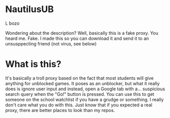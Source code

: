 # NautilusUB
L bozo
  
Wondering about the description? Well, basically this is a fake proxy. You heard me. Fake. I made this so you can download it and send it to an unsusppecting friend (not virus, see below)

# What is this?

It's basically a troll proxy based on the fact that most students will give anything for unblocked games. It poses as an unblocker, but what it really does is ignore user input and instead, open a Google tab with a... suspicious search query when the "Go!" button is pressed. You can use this to get someone on the school watchlist if you have a grudge or something. I really don't care what you do with this. Just know that if you expected a real proxy, there are better places to look than my repos.

